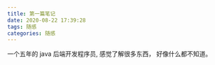 ```yaml
---
title: 第一篇笔记
date: 2020-08-22 17:39:28
tags: 随感
categories: 随感
---
```


一个五年的 java 后端开发程序员, 感觉了解很多东西， 好像什么都不知道。
